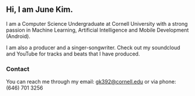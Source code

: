 ## Hi, I am June Kim.

I am a Computer Science Undergraduate at Cornell University with a strong passion in Machine Learning, Artificial Intelligence and Mobile Development (Android).

I am also a producer and a singer-songwriter. Check out my soundcloud and YouTube for tracks and beats that I have produced.

### Contact

You can reach me through my email: gk392@cornell.edu
or via phone: (646) 701 3256
